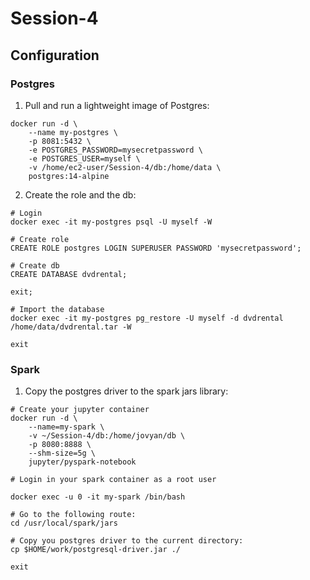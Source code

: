 # Session-4

## Configuration

### Postgres

1. Pull and run a lightweight image of Postgres:
```
docker run -d \
    --name my-postgres \
    -p 8081:5432 \
    -e POSTGRES_PASSWORD=mysecretpassword \
    -e POSTGRES_USER=myself \
    -v /home/ec2-user/Session-4/db:/home/data \
    postgres:14-alpine
```
2. Create the role and the db:

```
# Login
docker exec -it my-postgres psql -U myself -W

# Create role
CREATE ROLE postgres LOGIN SUPERUSER PASSWORD 'mysecretpassword';

# Create db
CREATE DATABASE dvdrental;

exit;

# Import the database
docker exec -it my-postgres pg_restore -U myself -d dvdrental /home/data/dvdrental.tar -W

exit
```

### Spark

1. Copy the postgres driver to the spark jars library:

```
# Create your jupyter container
docker run -d \
    --name=my-spark \
    -v ~/Session-4/db:/home/jovyan/db \
    -p 8080:8888 \
    --shm-size=5g \
    jupyter/pyspark-notebook
    
# Login in your spark container as a root user

docker exec -u 0 -it my-spark /bin/bash

# Go to the following route:
cd /usr/local/spark/jars

# Copy you postgres driver to the current directory:
cp $HOME/work/postgresql-driver.jar ./

exit
```
